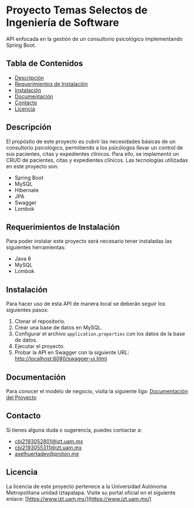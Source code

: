 # Proyecto Temas Selectos de Ingeniería de Software

API enfocada en la gestión de un consultorio psicológico implementando Spring Boot.

## Tabla de Contenidos

- [Descripción](#descripción)
- [Requerimientos de Instalación](#requerimientos-de-instalación)
- [Instalación](#instalación)
- [Documentación](#documentación)
- [Contacto](#contacto)
- [Licencia](#licencia)

## Descripción

El propósito de este proyecto es cubrir las necesidades básicas de un consultorio psicológico, permitiendo a los psicólogos llevar un control de sus pacientes, citas y expedientes clínicos. Para ello, se implementó un CRUD de pacientes, citas y expedientes clínicos. Las tecnologías utilizadas en este proyecto son:

- Spring Boot
- MySQL
- Hibernate
- JPA
- Swagger
- Lombok

## Requerimientos de Instalación

Para poder instalar este proyecto será necesario tener instaladas las siguientes herramientas:

- Java 8
- MySQL
- Lombok

## Instalación

Para hacer uso de esta API de manera local se deberán seguir los siguientes pasos:

1. Clonar el repositorio.
2. Crear una base de datos en MySQL.
3. Configurar el archivo `application.properties` con los datos de la base de datos.
4. Ejecutar el proyecto.
5. Probar la API en Swagger con la siguiente URL: [http://localhost:8080/swagger-ui.html](http://localhost:8080/swagger-ui.html)

## Documentación

Para conocer el modelo de negocio, visita la siguiente liga: [Documentación del Proyecto](https://drive.google.com/drive/folders/1HUWuR3eYjqXScx6rd7WNOTsxnhtcW3Po?usp=sharing)

## Contacto

Si tienes alguna duda o sugerencia, puedes contactar a:

- [cbi2193052801@izt.uam.mx](mailto:cbi2193052801@izt.uam.mx)
- [cbi2193055311@izt.uam.mx](mailto:cbi2193055311@izt.uam.mx)
- [axelhuertadev@proton.me](mailto:axelhuertadev@proton.me)

## Licencia
La licencia de este proyecto pertenece a la Universidad Autónoma Metropolitana unidad Iztapalapa.
Visite su portal oficial en el siguiente enlace: [https://www.izt.uam.mx/](https://www.izt.uam.mx/)
